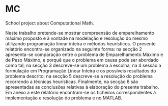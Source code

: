 # MC
School project about Computational Math.


Neste trabalho pretende-se mostrar compreensão de emparelhamento máximo proposto e à vontade na modelação e resolução do mesmo utilizando programação linear inteira e métodos heurísticos.
O presente relatório encontra-se organizado na seguinte forma: na secção 2 apresenta-se comparação entre o problema de Emparelhamento Máximo e de Peso Máximo, e porquê que o problema em causa pode ser abordado como tal; na secção 3 descreve-se um problema á escolha, na 4 sessão a formulação em Programação Linear Inteira e os possíveis resultados do problema descrito; na secção 5 descreve-se a resolução do problema recorrendo a técnicas heurísticas. Finalmente, na secção 6 são apresentadas as conclusões relativas à elaboração do presente trabalho.
Em anexo a este relatório encontram-se os ficheiros correspondentes à implementação e resolução do problema e no MATLAB.
